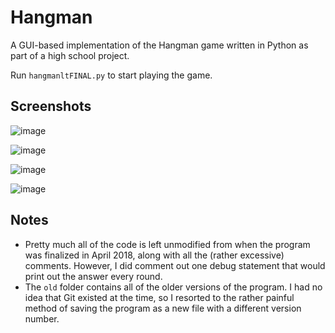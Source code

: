 # Hangman
A GUI-based implementation of the Hangman game written in Python as part of a high school project.

Run `hangmanltFINAL.py` to start playing the game.

## Screenshots

![image](https://user-images.githubusercontent.com/54054879/184562354-6a049f4d-17b4-4c4d-8e6e-d938f214cff4.png)

![image](https://user-images.githubusercontent.com/54054879/184562375-9a0d3667-35c4-4052-8194-a50e0827c341.png)

![image](https://user-images.githubusercontent.com/54054879/184562433-319a0688-da24-4cc7-ad49-2d4a318e4cb2.png)

![image](https://user-images.githubusercontent.com/54054879/184562479-73870741-3dd9-4584-8013-be95b0ab5d40.png)

## Notes
* Pretty much all of the code is left unmodified from when the program was finalized in April 2018, along with all the (rather excessive) comments. However, I did comment out one debug statement that would print out the answer every round. 
* The `old` folder contains all of the older versions of the program. I had no idea that Git existed at the time, so I resorted to the rather painful method of saving the program as a new file with a different version number.
